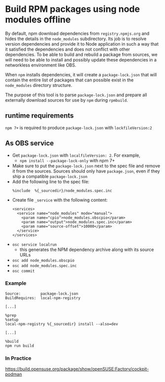 Build RPM packages using node modules offline
=============================================

By default, npm download dependencies from `registry.npmjs.org` and
hides the details in the `node_modules` subdirectory. Its job is to
resolve version dependencies and provide it to Node application in such
a way that it satisfied the dependencies and does not conflict with
other dependencies. To be able to build and rebuild a package from
sources, we will need to be able to install and possibly update these
dependencies in a networkless environment like OBS.

When `npm` installs dependencies, it will create a `package-lock.json`
that will contain the entire list of packages that can possible exist in
the `node_modules` directory structure.

The purpose of this tool is to parse `package-lock.json` and prepare all
externally download sources for use by `npm` during `rpmbuild`.

## runtime requirements
`npm 7+` is required to produce `package-lock.json` with
`lockfileVersion:2`

## As OBS service

- Get `package-lock.json` with `localfileVersion: 2`. For example,
  - `npm install --package-lock-only` with npm 7+
- Make sure to put the `package-lock.json` next to the spec file and
  remove it from the sources. Sources should only have `package.json`,
  even if they ship a compatible `package-lock.json`
- Add the following line to the spec file:
   ```
   %include  %{_sourcedir}/node_modules.spec.inc
   ```
- Create file `_service` with the following content:
  ```
  <services>
    <service name="node_modules" mode="manual">
      <param name="cpio">node_modules.obscpio</param>
      <param name="output">node_modules.spec.inc</param>
      <param name="source-offset">10000</param>
    </service>
  </services>
  ```
- `osc service localrun`
  - this generates the NPM dependency archive along with its source URLs
- `osc add node_modules.obscpio`
- `osc add node_modules.spec.inc`
- `osc commit`

### Example

  ```
  Source:         package-lock.json
  BuildRequires:  local-npm-registry

  [...]

  %prep
  %setup
  local-npm-registry %{_sourcedir} install --also=dev

  [...]

  %build
  npm run build
  ```

### In Practice
https://build.opensuse.org/package/show/openSUSE:Factory/cockpit-podman
